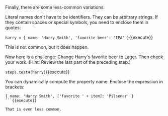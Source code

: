 Finally, there are some less-common variations.

Literal names don't have to be identifiers. They can be arbitrary strings. If they contain spaces or special symbols, you need to enclose them in quotes:

```harry = { name: 'Harry Smith', 'favorite beer': 'IPA' }```{{execute}}

This is not common, but it does happen. 

Now here is a challenge: Change Harry's favorite beer to Lager. Then check your work. (Hint: Review the last part of the preceding step.)

`steps.test4(harry)`{{execute}}

You can dynamically compute the property name. Enclose the expression in brackets:

```let item = 'beer'
{ name: 'Harry Smith', ['favorite ' + item]: 'Pilsener' }
```{{execute}}

That is even less common.
